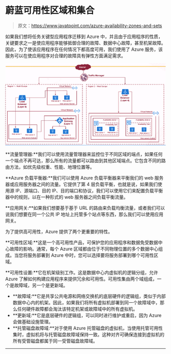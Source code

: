 # 蔚蓝可用性区域和集合

> 原文：<https://www.javatpoint.com/azure-availability-zones-and-sets>

如果我们想将任务关键型应用程序迁移到 Azure 中，并且由于应用程序的性质，关键要求之一是使应用程序能够抵御合理的故障、数据中心故障，甚至机架故障。因此，为了使该应用程序在任何情况下都高度可用，我们使用了 Azure 服务，该服务可以在使应用程序对合理的故障具有弹性方面满足需求。

![Azure Availability Zones and Sets](img/768c3a6f0785192e45cff37fd0ed2d76.png)

**流量管理器:**我们可以使用流量管理器来监控位于不同区域的端点，如果任何一个端点不再可达，那么所有的流量都可以路由到其他区域端点。它包含不同的路由方法，如优先级权重、性能、地理位置等。

**Azure 负载平衡器:**我们可以使用 Azure 负载平衡器来平衡我们的 web 服务器或应用服务器之间的流量。它提供了第 4 层负载平衡，也就是说，如果我们使用源 IP、源端口、目的 IP、目的端口和协议，我们可以使用它们来配置负载平衡器中的规则，以在一种形式的 web 服务器之间负载平衡流量。

**应用网关:**如果我们想要基于基于 URL 的路由来负载均衡流量，或者我们可以说我们想要在同一个公共 IP 地址上托管多个站点等东西，那么我们可以使用应用网关。

为了提供高可用性，Azure 提供了两个更重要的特性。

**可用性区域:**这是一个高可用性产品，可保护您的应用程序和数据免受数据中心故障的影响。通常，每个 Azure 区域都由位于不同物理位置的多个数据中心组成。当您将服务部署到 Azure 中时，您可以选择要将服务部署到哪个可用性区域。

**可用性设置:**它在机架级别工作。这是数据中心内虚拟机的逻辑分组，允许 Azure 了解如何构建应用程序来提供冗余和可用性。可用性集由两个域组成，一个是故障域，另一个是更新域。

*   **故障域:**它是共享公共电源和网络交换机的底层硬件的逻辑组，类似于内部数据中心内的机架。因此，如果我们将所有虚拟机部署到同一个故障域中，那么任何硬件故障都会淘汰该特定机架或故障域中的所有虚拟机。
*   **更新域:**它是底层硬件的逻辑组，可以同时进行维护或重启，因为 Azure 会做基础设施管理。
*   **托管磁盘故障域:**对于使用 Azure 托管磁盘的虚拟机，当使用托管可用性集时，虚拟机将与托管磁盘故障域保持一致。这种对齐可确保连接到虚拟机的所有受管磁盘都属于同一受管磁盘故障域。

* * *